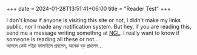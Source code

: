 +++ 
date = 2024-01-28T13:51:41+06:00
title = "Reader Test"
+++

I don't know if anyone is visiting this site or not, I didn't make my links public, nor I made any notification system. But hey, if you are reading this, send me a message writing somethng at [NGL](https://ngl.link/ridhwan.dll). I really want to know if someone is reading all these or not...\
আসলে কেউ পইরা ফালাইলে প্রবলেম, অনেক বড় প্রবলেম...